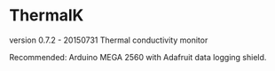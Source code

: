 # ThermalK
version 0.7.2 - 20150731
Thermal conductivity monitor

Recommended: Arduino MEGA 2560 with Adafruit data logging shield.